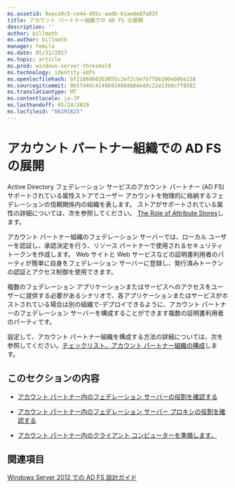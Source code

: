 ```yaml
---
ms.assetid: 9aaca9c5-ce44-495c-aad6-61aede87a83f
title: アカウント パートナー組織での AD FS の展開
description: ''
author: billmath
ms.author: billmath
manager: femila
ms.date: 05/31/2017
ms.topic: article
ms.prod: windows-server-threshold
ms.technology: identity-adfs
ms.openlocfilehash: bf21860603b3055c2ef2c9e7b77bb106eb06e238
ms.sourcegitcommit: 0b5fd4dc4148b92480db04e4dc22e139dcff8582
ms.translationtype: MT
ms.contentlocale: ja-JP
ms.lasthandoff: 05/24/2019
ms.locfileid: "66191625"
---
```

# <a name="deploying-ad-fs-in-the-account-partner-organization"></a>アカウント パートナー組織での AD FS の展開

Active Directory フェデレーション サービスのアカウント パートナー \(AD FS\)サポートされている属性ストアでユーザー アカウントを物理的に格納するフェデレーションの信頼関係内の組織を表します。 ストアがサポートされている属性の詳細については、次を参照してください。 [The Role of Attribute Stores](../../ad-fs/technical-reference/The-Role-of-Attribute-Stores.md)します。  
  
アカウント パートナー組織のフェデレーション サーバーでは、ローカル ユーザーを認証し、承認決定を行う、リソース パートナーで使用されるセキュリティ トークンを作成します。 Web サイトと Web サービスなどの証明書利用者のパーティが簡単に自身をフェデレーション サーバーに登録し、発行済みトークンの認証とアクセス制御を使用できます。  
  
複数のフェデレーション アプリケーションまたはサービスへのアクセスをユーザーに提供する必要があるシナリオで、各アプリケーションまたはサービスがホストされている場合は別の組織で-デプロイできるように、アカウント パートナーのフェデレーション サーバーを構成することができます複数の証明書利用者のパーティです。  
  
設定して、アカウント パートナー組織を構成する方法の詳細については、次を参照してください。[チェックリスト。アカウント パートナー組織の構成](../../ad-fs/deployment/Checklist--Configuring-the-Account-Partner-Organization.md)します。  
  
## <a name="in-this-section"></a>このセクションの内容  
  
-   [アカウント パートナー内のフェデレーション サーバーの役割を確認する](Review-the-Role-of-the-Federation-Server-in-the-Account-Partner.md)  
  
-   [アカウント パートナー内のフェデレーション サーバー プロキシの役割を確認する](Review-the-Role-of-the-Federation-Server-Proxy-in-the-Account-Partner.md)  
  
-   [アカウント パートナー内のクライアント コンピューターを準備します。](Prepare-Client-Computers-in-the-Account-Partner.md)  
  
## <a name="see-also"></a>関連項目
[Windows Server 2012 での AD FS 設計ガイド](AD-FS-Design-Guide-in-Windows-Server-2012.md)
